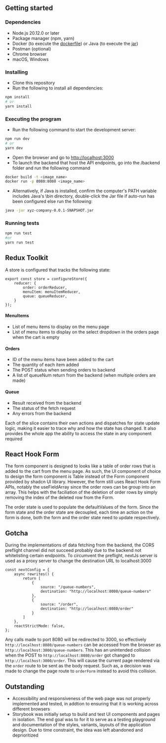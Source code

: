 ## Getting started
### Dependencies
- Node.js 20.12.0 or later
- Package manager (npm, yarn)
- Docker (to execute the [dockerfile](/backend/Dockerfile)) or Java (to execute the [jar](/backend/xyz-company-0.0.1-SNAPSHOT.jar))
- Postman (optional)
- Chrome browser
- macOS, Windows

### Installing
- Clone this repository
- Run the following to install all dependencies:
```bash
npm install
# or
yarn install
```

### Executing the program
- Run the following command to start the development server:
```bash
npm run dev
# or
yarn dev
```
- Open the browser and go to [http://localhost:3000](http://localhost:3000)
- To launch the backend that host the API endpoints, go into the /backend folder and run the following command
```bash
docker build -t <image_name>
docker run -p 8080:8080 <image_name>
```
- Alternatively, if Java is installed, confirm the computer's PATH variable includes Java's \bin directory, double-click the Jar file if auto-run has been configured else run the following:
```bash
java -jar xyz-company-0.0.1-SNAPSHOT.jar
```

### Running tests
```bash
npm run test
#or
yarn run test
```

## Redux Toolkit
A store is configured that tracks the following state:
```
export const store = configureStore({
    reducer: {
        order: orderReducer,
        menuItem: menuItemReducer,
        queue: queueReducer,
    }
});
```
#### MenuItems
  - List of menu items to display on the menu page
  - List of menu items to display on the select dropdown in the orders page when the cart is empty
#### Orders
  - ID of the menu items have been added to the cart 
  - The quantity of each item added
  - The POST status when sending orders to backend
  - A list of queueNum return from the backend (when multiple orders are made)
#### Queue
  - Result received from the backend
  - The status of the fetch request
  - Any errors from the backend

Each of the slice contains their own actions and dispatches for state update logic, making it easier to trace why and how the state has changed. It also provides the whole app the ability to access the state in any component required

## React Hook Form
The form component is designed to looks like a table of order rows that is added to the cart from the menu page. As such, the UI component of choice to design the form component is Table instead of the Form component provided by shadcn UI library. However, the form still uses React Hook Form APIs, notably the useFieldArray since the order rows can be group into an array. This helps with the faciliation of the deletion of order rows by simply removing the index of the deleted row from the Form. 

The order state is used to populate the defaultValues of the form. Since the form state and the order state are decoupled, each time an action on the form is done, both the form and the order state need to update respectively. 

## Gotcha
During the implementations of data fetching from the backend, the CORS preflight channel did not succeed probably due to the backend not whitelisting certain endpoints. To circumvent the preflight, nextJs server is used as a proxy server to change the destination URL to localhost:3000
```
const nextConfig = {
    async rewrites() {
        return [
            {
                source: "/queue-numbers",
                destination: "http://localhost:8080/queue-numbers"
            },
            {
                source: "/order",
                destination: "http://localhost:8080/order"
            }
        ]
    },
    reactStrictMode: false,
};
```
Any calls made to port 8080 will be redirected to 3000, so effectively `http://localhost:8080/queue-numbers` can be accessed from the browser as `http://localhost:3000/queue-numbers`. This has an unintended collision when the POST to `http://localhost:8080/order` got changed to `http://localhost:3000/order`. This will cause the current page rendered via the `order` route to be sent as the body request. Such as, a decision was made to change the page route to `orderForm` instead to avoid this collision.

## Outstanding
- Accessibility and responsiveness of the web page was not properly implemented and tested, in addtion to ensuring that it is working across different browsers
- Storybook was initially setup to build and test UI components and pages in isolation. The end goal was to for it to serve as a testing playground and documentation of the styles, variants, layouts of the application design. Due to time constraint, the idea was left abandoned and deprioritized
